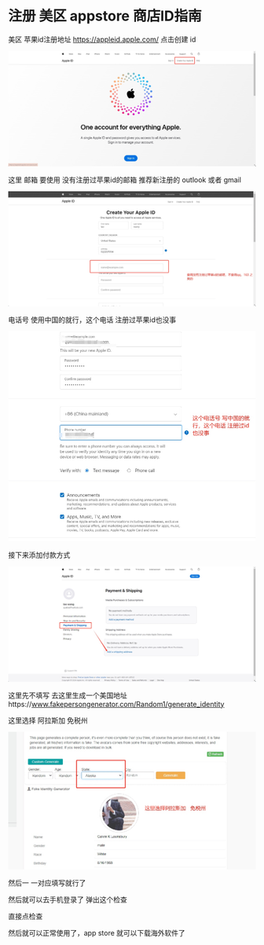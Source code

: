 # 注册 美区 appstore 商店ID指南

美区 苹果id注册地址 https://appleid.apple.com/
点击创建 id 

![](media/17160202864199.jpg)

这里 邮箱 要使用 没有注册过苹果id的邮箱   推荐新注册的   outlook 或者 gmail

![](media/17160205158501.jpg)

电话号 使用中国的就行，这个电话 注册过苹果id也没事

![](media/17160207078236.jpg)

接下来添加付款方式

![](media/17160211257817.jpg)

这里先不填写   去这里生成一个美国地址https://www.fakepersongenerator.com/Random1/generate_identity

这里选择 阿拉斯加 免税州

![](media/17160211604264.jpg)

然后一 一对应填写就行了

然后就可以去手机登录了
弹出这个检查

直接点检查


然后就可以正常使用了，app   store  就可以下载海外软件了